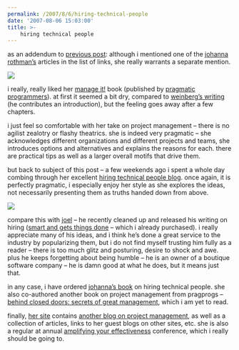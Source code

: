 ```yaml
---
permalink: /2007/8/6/hiring-technical-people
date: '2007-08-06 15:03:00'
title: >-
    hiring technical people
---
```


as an addendum to [previous
post](/2007/6/29/we-are-looking-for-interview-guidlines): although i
mentioned one of the [johanna rothman’s](http://www.jrothman.com/)
articles in the list of links, she really warrants a separate mention.

<img src="/assets/2007/8/27/jrothman_manageit.jpg" data-align="right" data-hspace="10" />

i really, really liked her [manage
it!](http://www.amazon.com/Manage-Modern-Pragmatic-Project-Management/dp/0978739248)
book (published by [pragmatic
programmers](http://www.pragmaticprogrammer.com/)). at first it seemed a
bit dry, compared to [weinberg’s writing](/2007/3/11/reading-weinberg)
(he contributes an introduction), but the feeling goes away after a few
chapters.

i just feel so comfortable with her take on project management – there
is no agilist zealotry or flashy theatrics. she is indeed very pragmatic
– she acknowledges different organizations and different projects and
teams, she introduces options and alternatives and explains the reasons
for each. there are practical tips as well as a larger overall motifs
that drive them.

but back to subject of this post – a few weekends ago i spent a whole
day combing through her excellent [hiring technical people
blog](http://www.jrothman.com/weblog/htpblogger.html). once again, it is
perfectly pragmatic, i especially enjoy her style as she explores the
ideas, not necessarily presenting them as truths handed down from above.

<img src="/assets/2007/8/27/jrothman_hiring.jpg" data-align="right" data-hspace="10" />

compare this with [joel](http://www.joelonsoftware.com/) – he recently
cleaned up and released his writing on hiring ([smart and gets things
done](http://www.amazon.com/Smart-Gets-Things-Done-Technical/dp/1590598385)
– which i already purchased). i really appreciate many of his ideas, and
i think he’s done a great service to the industry by popularizing them,
but i do not find myself trusting him fully as a reader – there is too
much glitz and posturing, desire to shock and awe. plus he keeps
forgetting about being humble – he is an owner of a boutique software
company – he is damn good at what he does, but it means just that.

in any case, i have ordered [johanna’s
book](http://www.amazon.com/exec/obidos/tg/detail/-/0932633595) on
hiring technical people. she also co-authored another book on project
management from pragprogs – [behind closed doors: secrets of great
management](http://www.amazon.com/Behind-Closed-Doors-Management-Programmers/dp/0976694026),
which i am yet to read.

finally, [her site](http://www.jrothman.com/) contains [another blog on
project management](http://www.jrothman.com/weblog/blogger.html), as
well as a collection of articles, links to her guest blogs on other
sites, etc. she is also a regular at annual [amplifying your
effectiveness](http://www.ayeconference.com/) conference, which i really
should be going to.
